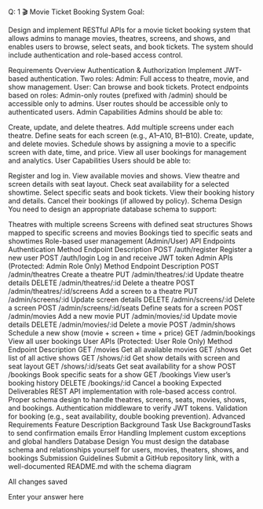 Q: 1
🎬 Movie Ticket Booking System
Goal:

Design and implement RESTful APIs for a movie ticket booking system that allows admins to manage movies, theatres, screens, and shows, and enables users to browse, select seats, and book tickets. The system should include authentication and role-based access control.

Requirements Overview
Authentication & Authorization
Implement JWT-based authentication.
Two roles:
Admin: Full access to theatre, movie, and show management.
User: Can browse and book tickets.
Protect endpoints based on roles:
Admin-only routes (prefixed with /admin) should be accessible only to admins.
User routes should be accessible only to authenticated users.
Admin Capabilities
Admins should be able to:

Create, update, and delete theatres.
Add multiple screens under each theatre.
Define seats for each screen (e.g., A1–A10, B1–B10).
Create, update, and delete movies.
Schedule shows by assigning a movie to a specific screen with date, time, and price.
View all user bookings for management and analytics.
User Capabilities
Users should be able to:

Register and log in.
View available movies and shows.
View theatre and screen details with seat layout.
Check seat availability for a selected showtime.
Select specific seats and book tickets.
View their booking history and details.
Cancel their bookings (if allowed by policy).
Schema Design
You need to design an appropriate database schema to support:

Theatres with multiple screens
Screens with defined seat structures
Shows mapped to specific screens and movies
Bookings tied to specific seats and showtimes
Role-based user management (Admin/User)
API Endpoints
Authentication
Method	Endpoint	Description
POST	/auth/register	Register a new user
POST	/auth/login	Log in and receive JWT token
Admin APIs (Protected: Admin Role Only)
Method	Endpoint	Description
POST	/admin/theatres	Create a theatre
PUT	/admin/theatres/:id	Update theatre details
DELETE	/admin/theatres/:id	Delete a theatre
POST	/admin/theatres/:id/screens	Add a screen to a theatre
PUT	/admin/screens/:id	Update screen details
DELETE	/admin/screens/:id	Delete a screen
POST	/admin/screens/:id/seats	Define seats for a screen
POST	/admin/movies	Add a new movie
PUT	/admin/movies/:id	Update movie details
DELETE	/admin/movies/:id	Delete a movie
POST	/admin/shows	Schedule a new show (movie + screen + time + price)
GET	/admin/bookings	View all user bookings
User APIs (Protected: User Role Only)
Method	Endpoint	Description
GET	/movies	Get all available movies
GET	/shows	Get list of all active shows
GET	/shows/:id	Get show details with screen and seat layout
GET	/shows/:id/seats	Get seat availability for a show
POST	/bookings	Book specific seats for a show
GET	/bookings	View user’s booking history
DELETE	/bookings/:id	Cancel a booking
Expected Deliverables
REST API implementation with role-based access control.
Proper schema design to handle theatres, screens, seats, movies, shows, and bookings.
Authentication middleware to verify JWT tokens.
Validation for booking (e.g., seat availability, double booking prevention).
Advanced Requirements
Feature	Description
Background Task	Use BackgroundTasks to send confirmation emails
Error Handling	Implement custom exceptions and global handlers
Database Design	You must design the database schema and relationships yourself for users, movies, theaters, shows, and bookings
Submission Guidelines
Submit a GitHub repository link, with a well-documented README.md with the schema diagram

All changes saved

Enter your answer here
